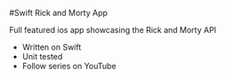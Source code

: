 #Swift Rick and Morty App

Full featured ios app showcasing the Rick and Morty API

- Written on Swift
- Unit tested
- Follow series on YouTube